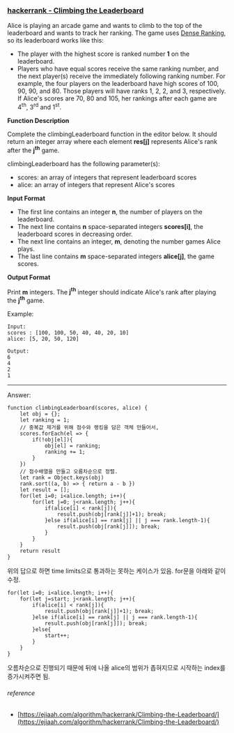 ### [hackerrank - Climbing the Leaderboard](https://www.hackerrank.com/challenges/climbing-the-leaderboard/problem)

Alice is playing an arcade game and wants to climb to the top of the leaderboard and wants to track her ranking. The game uses [Dense Ranking](https://en.wikipedia.org/wiki/Ranking#Dense_ranking_.28.221223.22_ranking.29), so its leaderboard works like this:

* The player with the highest score is ranked number __1__ on the leaderboard.
* Players who have equal scores receive the same ranking number, and the next player(s) receive the immediately following ranking number.
For example, the four players on the leaderboard have high scores of 100, 90, 90, and 80. Those players will have ranks 1, 2, 2, and 3, respectively. If Alice's scores are 70, 80 and 105, her rankings after each game are 4<sup>th</sup>, 3<sup>rd</sup> and 1<sup>st</sup>.


**Function Description**

Complete the climbingLeaderboard function in the editor below. It should return an integer array where each element __res[j]__ represents Alice's rank after the __j<sup>th</sup>__ game.

climbingLeaderboard has the following parameter(s):

* scores: an array of integers that represent leaderboard scores
* alice: an array of integers that represent Alice's scores


**Input Format**

* The first line contains an integer __n__, the number of players on the leaderboard.
* The next line contains __n__ space-separated integers __scores[i]__, the leaderboard scores in decreasing order.
* The next line contains an integer, __m__, denoting the number games Alice plays.
* The last line contains __m__ space-separated integers __alice[j]__, the game scores.


**Output Format**

Print __m__ integers. The __j<sup>th</sup>__ integer should indicate Alice's rank after playing the __j<sup>th</sup>__ game.


Example: 
```
Input: 
scores : [100, 100, 50, 40, 40, 20, 10]
alice: [5, 20, 50, 120]

Output: 
6
4
2
1
```

---

Answer:
```
function climbingLeaderboard(scores, alice) {
    let obj = {};
    let ranking = 1;
    // 중복값 제거를 위해 점수와 랭킹을 담은 객체 만들어서,
    scores.forEach(el => {
        if(!obj[el]){
            obj[el] = ranking;
            ranking += 1;
        } 
    })
    // 점수배열을 만들고 오름차순으로 정렬.
    let rank = Object.keys(obj)
    rank.sort((a, b) => { return a - b })
    let result = [];
    for(let i=0; i<alice.length; i++){
        for(let j=0; j<rank.length; j++){
            if(alice[i] < rank[j]){
                result.push(obj[rank[j]]+1); break;
            }else if(alice[i] == rank[j] || j === rank.length-1){
                result.push(obj[rank[j]]); break;
            }
        }
    }
    return result
}
```

위의 답으로 하면 time limits으로 통과하는 못하는 케이스가 있음. for문을 아래와 같이 수정.

```
for(let i=0; i<alice.length; i++){
    for(let j=start; j<rank.length; j++){
        if(alice[i] < rank[j]){
            result.push(obj[rank[j]]+1); break;
        }else if(alice[i] == rank[j] || j === rank.length-1){
            result.push(obj[rank[j]]); break;
        }else{
            start++;
        }
    }
}
```

오름차순으로 진행되기 때문에 뒤에 나올 alice의 범위가 좁혀지므로 시작하는 index를 증가시켜주면 됨.


###### reference
* [https://ejiaah.com/algorithm/hackerrank/Climbing-the-Leaderboard/](https://ejiaah.com/algorithm/hackerrank/Climbing-the-Leaderboard/)
